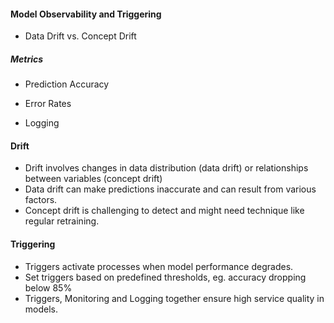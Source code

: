 #### Model Observability and Triggering  

- Data Drift vs. Concept Drift 


##### Metrics 
- Prediction Accuracy 
- Error Rates 

- Logging 

#### Drift 

- Drift involves changes in data distribution (data drift) or relationships between variables (concept drift) 
- Data drift can make predictions inaccurate and can result from various factors. 
- Concept drift is challenging to detect and might need technique like regular retraining. 


#### Triggering 

- Triggers activate processes when model performance degrades. 
- Set triggers based on predefined thresholds, eg. accuracy dropping below 85% 
- Triggers, Monitoring and Logging together ensure high service quality in models. 



